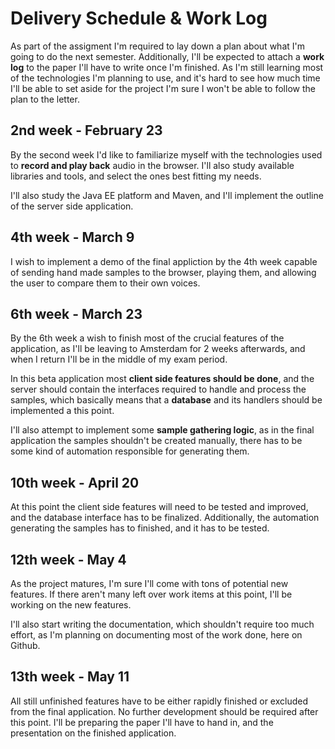 Delivery Schedule & Work Log
============================

As part of the assigment I'm required to lay down a plan about what I'm going to do the next semester. Additionally, I'll be expected to attach a **work log** to the paper I'll have to write once I'm finished. As I'm still learning most of the technologies I'm planning to use, and it's hard to see how much time I'll be able to set aside for the project I'm sure I won't be able to follow the plan to the letter.

2nd week - February 23
----------------------

By the second week I'd like to familiarize myself with the technologies used to **record and play back** audio in the browser. I'll also study available libraries and tools, and select the ones best fitting my needs.

I'll also study the Java EE platform and Maven, and I'll implement the outline of the server side application.

4th week - March 9
------------------

I wish to implement a demo of the final appliction by the 4th week capable of sending hand made samples to the browser, playing them, and allowing the user to compare them to their own voices.

6th week - March 23
-------------------

By the 6th week a wish to finish most of the crucial features of the application, as I'll be leaving to Amsterdam for 2 weeks afterwards, and when I return I'll be in the middle of my exam period.

In this beta application most **client side features should be done**, and the server should contain the interfaces required to handle and process the samples, which basically means that a **database** and its handlers should be implemented a this point.

I'll also attempt to implement some **sample gathering logic**, as in the final application the samples shouldn't be created manually, there has to be some kind of automation responsible for generating them.

10th week - April 20
--------------------

At this point the client side features will need to be tested and improved, and the database interface has to be finalized. Additionally, the automation generating the samples has to finished, and it has to be tested. 

12th week - May 4
-----------------

As the project matures, I'm sure I'll come with tons of potential new features. If there aren't many left over work items at this point, I'll be working on the new features.

I'll also start writing the documentation, which shouldn't require too much effort, as I'm planning on documenting most of the work done, here on Github.

13th week - May 11
-----------------

All still unfinished features have to be either rapidly finished or excluded from the final application. No further development should be required after this point. I'll be preparing the paper I'll have to hand in, and the presentation on the finished application.




